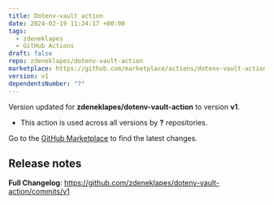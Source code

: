 ```yaml
---
title: Dotenv-vault action
date: 2024-02-19 11:24:17 +00:00
tags:
  - zdeneklapes
  - GitHub Actions
draft: false
repo: zdeneklapes/dotenv-vault-action
marketplace: https://github.com/marketplace/actions/dotenv-vault-action
version: v1
dependentsNumber: "?"
---
```



Version updated for **zdeneklapes/dotenv-vault-action** to version **v1**.
- This action is used across all versions by **?** repositories.

Go to the [GitHub Marketplace](https://github.com/marketplace/actions/dotenv-vault-action) to find the latest changes.

## Release notes

**Full Changelog**: https://github.com/zdeneklapes/dotenv-vault-action/commits/v1
